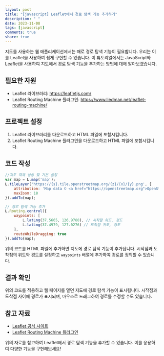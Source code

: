```yaml
---
layout: post
title: "[javascript] Leaflet에서 경로 탐색 기능 추가하기"
description: " "
date: 2023-11-08
tags: [javascript]
comments: true
share: true
---
```


지도를 사용하는 웹 애플리케이션에서는 때로 경로 탐색 기능이 필요합니다. 우리는 이를 Leaflet을 사용하여 쉽게 구현할 수 있습니다. 이 튜토리얼에서는 JavaScript와 Leaflet을 사용하여 지도에서 경로 탐색 기능을 추가하는 방법에 대해 알아보겠습니다.

## 필요한 자원

- Leaflet 라이브러리: https://leafletjs.com/
- Leaflet Routing Machine 플러그인: https://www.liedman.net/leaflet-routing-machine/

## 프로젝트 설정

1. Leaflet 라이브러리를 다운로드하고 HTML 파일에 포함시킵니다.
2. Leaflet Routing Machine 플러그인을 다운로드하고 HTML 파일에 포함시킵니다.

## 코드 작성

```javascript
//지도 객체 생성 및 기본 설정
var map = L.map('map');
L.tileLayer('https://{s}.tile.openstreetmap.org/{z}/{x}/{y}.png', {
    attribution: 'Map data © <a href="https://openstreetmap.org">OpenStreetMap</a> contributors',
    maxZoom: 18
}).addTo(map);

// 경로 탐색 기능 추가
L.Routing.control({
    waypoints: [
        L.latLng(37.5665, 126.9780), // 시작점 위도, 경도
        L.latLng(37.4979, 127.0276) // 도착점 위도, 경도
    ],
    routeWhileDragging: true
}).addTo(map);
```

위의 코드를 HTML 파일에 추가하면 지도에 경로 탐색 기능이 추가됩니다. 시작점과 도착점의 위도와 경도를 설정하고 `waypoints` 배열에 추가하여 경로를 정의할 수 있습니다.

## 결과 확인

위의 코드를 적용하고 웹 페이지를 열면 지도에 경로 탐색 기능이 표시됩니다. 시작점과 도착점 사이에 경로가 표시되며, 마우스로 드래그하여 경로를 수정할 수도 있습니다.

## 참고 자료

- [Leaflet 공식 사이트](https://leafletjs.com/)
- [Leaflet Routing Machine 플러그인](https://www.liedman.net/leaflet-routing-machine/)

위의 자료를 참고하여 Leaflet에서 경로 탐색 기능을 추가할 수 있습니다. 이를 응용하여 다양한 기능을 구현해보세요!